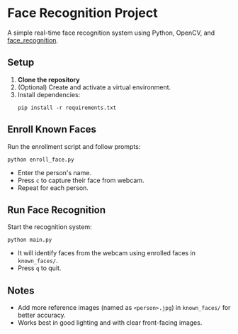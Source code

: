 # Face Recognition Project

A simple real-time face recognition system using Python, OpenCV, and [face_recognition](https://github.com/ageitgey/face_recognition).

## Setup

1. **Clone the repository**
2. (Optional) Create and activate a virtual environment.
3. Install dependencies:
   ```
   pip install -r requirements.txt
   ```

## Enroll Known Faces

Run the enrollment script and follow prompts:
```
python enroll_face.py
```
- Enter the person's name.
- Press `c` to capture their face from webcam.
- Repeat for each person.

## Run Face Recognition

Start the recognition system:
```
python main.py
```
- It will identify faces from the webcam using enrolled faces in `known_faces/`.
- Press `q` to quit.

## Notes

- Add more reference images (named as `<person>.jpg`) in `known_faces/` for better accuracy.
- Works best in good lighting and with clear front-facing images.

